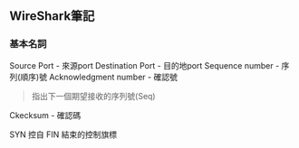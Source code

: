 ## WireShark筆記

### 基本名詞

Source Port - 來源port
Destination Port - 目的地port
Sequence number - 序列(順序)號
Acknowledgment number - 確認號
> 指出下一個期望接收的序列號(Seq)

Ckecksum - 確認碼

SYN 控自
FIN 結束的控制旗標
